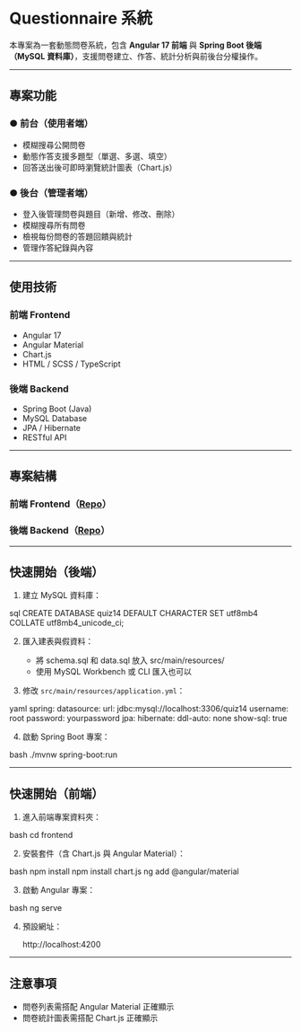 # Questionnaire 系統

本專案為一套動態問卷系統，包含 **Angular 17 前端** 與 **Spring Boot 後端（MySQL 資料庫）**，支援問卷建立、作答、統計分析與前後台分權操作。

---

## 專案功能

### ● 前台（使用者端）
- 模糊搜尋公開問卷
- 動態作答支援多題型（單選、多選、填空）
- 回答送出後可即時瀏覽統計圖表（Chart.js）

### ● 後台（管理者端）
- 登入後管理問卷與題目（新增、修改、刪除）
- 模糊搜尋所有問卷
- 檢視每份問卷的答題回饋與統計
- 管理作答紀錄與內容

---

## 使用技術

### 前端 Frontend
- Angular 17
- Angular Material
- Chart.js
- HTML / SCSS / TypeScript


### 後端 Backend
- Spring Boot (Java)
- MySQL Database
- JPA / Hibernate
- RESTful API

---

## 專案結構

### 前端 Frontend（[Repo](https://github.com/chenyi1221/Questionnaire)）

### 後端 Backend（[Repo](https://github.com/chenyi1221/quiz14)）

---

## 快速開始（後端）

1. 建立 MySQL 資料庫：

   
sql
   CREATE DATABASE quiz14 DEFAULT CHARACTER SET utf8mb4 COLLATE utf8mb4_unicode_ci;
   


2. 匯入建表與假資料：

   - 將 schema.sql 和 data.sql 放入 src/main/resources/
   - 使用 MySQL Workbench 或 CLI 匯入也可以

3. 修改 `src/main/resources/application.yml`：

   
yaml
   spring:
     datasource:
       url: jdbc:mysql://localhost:3306/quiz14
       username: root
       password: yourpassword
     jpa:
       hibernate:
         ddl-auto: none
       show-sql: true
   


4. 啟動 Spring Boot 專案：

   
bash
   ./mvnw spring-boot:run
   


---

## 快速開始（前端）

1. 進入前端專案資料夾：

   
bash
   cd frontend
   


2. 安裝套件（含 Chart.js 與 Angular Material）：

   
bash
   npm install
   npm install chart.js
   ng add @angular/material
   


3. 啟動 Angular 專案：

   
bash
   ng serve
   


4. 預設網址：

   

   http://localhost:4200

---

## 注意事項

- 問卷列表需搭配 Angular Material 正確顯示
- 問卷統計圖表需搭配 Chart.js 正確顯示
